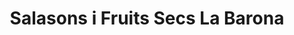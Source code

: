 ---
title: "Salasons i Fruits Secs La Barona"
url: /torrent/salasons-i-fruits-secs-la-barona/
shop: Lebensmittel
---